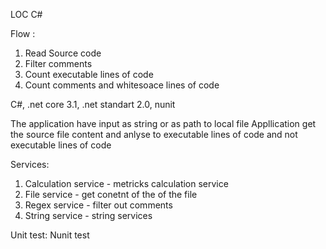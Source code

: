LOC C#

Flow :

1. Read Source code
2. Filter comments
3. Count executable lines of code
4. Count comments and whitesoace lines of code

C#, .net core 3.1,  .net standart 2.0, nunit

The application have input as string or as path to local file
Appllication get the source file content and anlyse to executable lines of code and not executable lines of code


Services:
1. Calculation service - metricks calculation service 
2. File service - get conetnt of the of the file 
3. Regex service - filter out comments
4. String service - string services 


Unit test:
Nunit test
